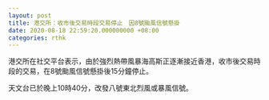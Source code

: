```yaml
---
layout: post
title: 港交所：收市後交易時段交易停止　因8號颱風信號懸掛
date: 2020-08-18 22:59:20.000000000 +08:00
categories: rthk
---
```


港交所在社交平台表示，由於強烈熱帶風暴海高斯正逐漸接近香港，收市後交易時段的交易，在8號颱風信號懸掛後15分鐘停止。

天文台已於晚上10時40分，改發八號東北烈風或暴風信號。
